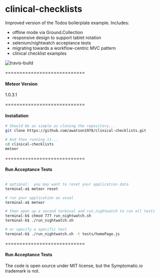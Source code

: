 clinical-checklists
============================

Improved version of the Todos boilerplate example.  Includes:

- offline mode via Ground.Collection
- responsive design to support tablet rotation  
- selenium/nightwatch acceptance tests  
- migrating towards a workflow-centric MVC pattern
- clinical checklist examples


![travis-build](https://travis-ci.org/awatson1978/clinical-checklists.svg?branch=master)

============================
#### Meteor Version

1.0.3.1


============================
#### Installation

````sh
# Should be as simple as cloning the repository...  
git clone https://github.com/awatson1978/clinical-checklists.git

# And then running it...
cd clinical-checklists
meteor
````


============================
#### Run Acceptance Tests

````sh

# optional:  you may want to reset your application data
terminal-a$ meteor reset

# run your application as usual
terminal-a$ meteor

# then open up a second terminal and run_nightwatch to run all tests
terminal-b$ chmod 777 run_nightwatch.sh
terminal-b$ ./run_nightwatch.sh

# or specify a specific test
terminal-b$ ./run_nightwatch.sh -t tests/homePage.js

````

============================
#### Run Acceptance Tests

The code is open source under MIT license, but the Symptomatic.io trademark is not.  
